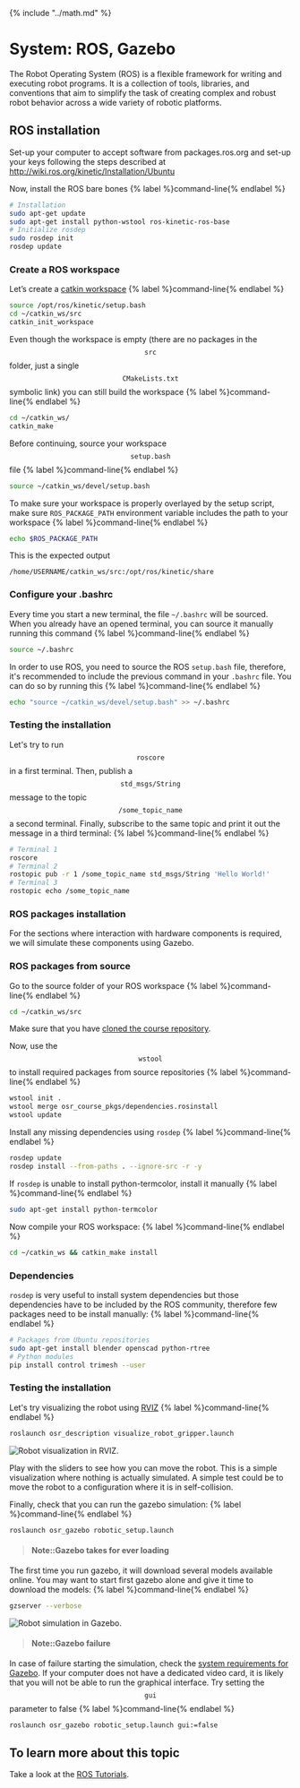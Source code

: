 {% include "../math.md" %}

# System: ROS, Gazebo

The Robot Operating System (ROS) is a flexible framework for writing and executing robot programs. It is a collection of tools, libraries, and conventions that aim to
simplify the task of creating complex and robust robot behavior across a wide
variety of robotic platforms.

## ROS installation

Set-up your computer to accept software from packages.ros.org and set-up your
keys following the steps described at http://wiki.ros.org/kinetic/Installation/Ubuntu

Now, install the ROS bare bones
{% label %}command-line{% endlabel %}
```bash
# Installation
sudo apt-get update
sudo apt-get install python-wstool ros-kinetic-ros-base
# Initialize rosdep
sudo rosdep init
rosdep update
```

### Create a ROS workspace

Let’s create a [catkin workspace](http://wiki.ros.org/catkin/workspaces)
{% label %}command-line{% endlabel %}
```bash
source /opt/ros/kinetic/setup.bash
cd ~/catkin_ws/src
catkin_init_workspace
```

Even though the workspace is empty (there are no packages in the $$\texttt{src}$$ folder,
just a single $$\texttt{CMakeLists.txt}$$ symbolic link) you can still build the workspace
{% label %}command-line{% endlabel %}
```bash
cd ~/catkin_ws/
catkin_make
```

Before continuing, source your workspace $$\texttt{setup.bash}$$ file
{% label %}command-line{% endlabel %}
```bash
source ~/catkin_ws/devel/setup.bash
```

To make sure your workspace is properly overlayed by the setup script, make
sure `ROS_PACKAGE_PATH` environment variable includes the path to your
workspace
{% label %}command-line{% endlabel %}
```bash
echo $ROS_PACKAGE_PATH
```

This is the expected output
```
/home/USERNAME/catkin_ws/src:/opt/ros/kinetic/share
```

### Configure your .bashrc

Every time you start a new terminal, the file `~/.bashrc` will be sourced. When
you already have an opened terminal, you can source it manually running this
command
{% label %}command-line{% endlabel %}
```bash
source ~/.bashrc
```

In order to use ROS, you need to source the ROS `setup.bash` file, therefore,
it's recommended to include the previous command in your `.bashrc` file.
You can do so by running this
{% label %}command-line{% endlabel %}
```bash
echo "source ~/catkin_ws/devel/setup.bash" >> ~/.bashrc
```

### Testing the installation

Let's try to run $$\texttt{roscore}$$ in a first terminal. Then, publish a $$\texttt{std_msgs/String}$$
message to the topic $$\texttt{/some_topic_name}$$ a second terminal. Finally, subscribe
to the same topic and print it out the message in a third terminal:
{% label %}command-line{% endlabel %}
```bash
# Terminal 1
roscore
# Terminal 2
rostopic pub -r 1 /some_topic_name std_msgs/String 'Hello World!'
# Terminal 3
rostopic echo /some_topic_name
```

### ROS packages installation
For the sections where interaction with hardware components is required,
we will simulate these components using Gazebo.

### ROS packages from source

Go to the source folder of your ROS workspace
{% label %}command-line{% endlabel %}
```bash
cd ~/catkin_ws/src
```

Make sure that you have [cloned the course repository](../installation/basic_tools.md#git).

Now, use the $$\texttt{wstool}$$ to install required packages from source repositories
{% label %}command-line{% endlabel %}
```bash
wstool init .
wstool merge osr_course_pkgs/dependencies.rosinstall
wstool update
```

Install any missing dependencies using `rosdep`
{% label %}command-line{% endlabel %}
```bash
rosdep update
rosdep install --from-paths . --ignore-src -r -y
```

If `rosdep` is unable to install python-termcolor, install it manually
{% label %}command-line{% endlabel %}
```bash
sudo apt-get install python-termcolor
```

Now compile your ROS workspace:
{% label %}command-line{% endlabel %}
```bash
cd ~/catkin_ws && catkin_make install
```

### Dependencies

`rosdep` is very useful to install system dependencies but those dependencies
have to be included by the ROS community, therefore few packages need to be
install manually:
{% label %}command-line{% endlabel %}
```bash
# Packages from Ubuntu repositories
sudo apt-get install blender openscad python-rtree
# Python modules
pip install control trimesh --user
```

### Testing the installation

Let's try visualizing the robot using [RVIZ](wiki.ros.org/rviz)
{% label %}command-line{% endlabel %}
```bash
roslaunch osr_description visualize_robot_gripper.launch
```

![Robot visualization in RVIZ.](../assets/installation/denso_in_rviz.png)

Play with the sliders to see how you can move the robot. This is a simple
visualization where nothing is actually simulated. A simple test could be to
move the robot to a configuration where it is in self-collision.

Finally, check that you can run the gazebo simulation:
{% label %}command-line{% endlabel %}
```bash
roslaunch osr_gazebo robotic_setup.launch
```
> #### Note::Gazebo takes for ever loading
The first time you run gazebo, it will download several models
available online. You may want to start first gazebo alone and give it time to
download the models:
{% label %}command-line{% endlabel %}
```bash
gzserver --verbose
```

![Robot simulation in Gazebo.](../assets/installation/denso_in_gazebo.jpg)

> #### Note::Gazebo failure
In case of failure starting the simulation, check the
[system requirements for Gazebo](http://gazebosim.org/tutorials?tut=guided_b1&cat=#Systemrequirements).
If your computer does not have a dedicated video card, it is likely that you
will not be able to run the graphical interface. Try setting the $$\texttt{gui}$$
parameter to false
{% label %}command-line{% endlabel %}
```bash
roslaunch osr_gazebo robotic_setup.launch gui:=false
```

## To learn more about this topic

Take a look at the [ROS Tutorials](http://wiki.ros.org/ROS/Tutorials).
